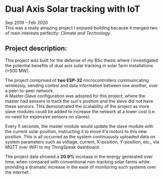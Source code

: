 # Dual Axis Solar tracking with IoT
Sep 2019 – Feb 2020\
This was a really amazing project I enjoyed building because it merged two of main interests perfectly: _Climate and Technology_.


## Project description: 
This project was built for the defense of my BSc thesis where I investigated the potential benefits of dual axis solar tracking in solar farm installations (>500 MW).

The project comprised of **two ESP-32** microcontrollers communicating wirelessly, sending control and data information between one another, over a peer-to-peer network.\
A Master-Slave configuration was adopted for this project, where the master had sensors to track the sun's position and the slave did not have these sensors.
This demonstrated the scalability of the project as more slave modules could be added to increase the network at a lower cost (i.e. no need for expensive sensors on slaves).

Every 5 seconds, the master module would update the slave module with the current solar position, instructing it to move it's motors to this new position.
This is all occurred as the system continuously uploaded data on system parameters such as voltage, current, X-position, Y-position, etc., via MQTT over WiFi to my ThingSpeak dashboard.

The project data showed a **20.9%** increase in the energy generated over time, when compared with conventional non-tracking solar farms while providing a dramatic increase in the ease of monitoring such systems over the internet.